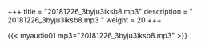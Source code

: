 +++
title = "20181226_3byju3iksb8.mp3"
description = " 20181226_3byju3iksb8.mp3 "
weight = 20
+++

{{< myaudio01 mp3="20181226_3byju3iksb8.mp3" >}}

